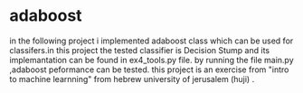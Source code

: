 # adaboost
in the following project i implemented adaboost class which can be used for classifers.in this project the tested classifier is Decision Stump and its implemantation 
can be found in ex4_tools.py file.
by running the file main.py ,adaboost peformance can be tested. this project is an exercise 
from "intro to machine learnning" from hebrew university of jerusalem (huji) .
